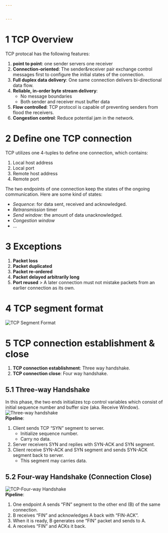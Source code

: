 ```yaml
---


---
```


<h1 id="tcp-overview">1 TCP Overview</h1>
<p>TCP protocal has the following features:</p>
<ol>
<li><strong>point to point</strong>: one sender servers one receiver</li>
<li><strong>Connection-oriented</strong>: The sender&amp;receiver pair exchange control messages first to configure the initial states of the connection.</li>
<li><strong>Full duplex data delivery</strong>: One same connection delivers bi-directional data flow.</li>
<li><strong>Reliable, in-order byte stream delivery</strong>:
<ul>
<li>No message boundaries</li>
<li>Both sender and receiver must buffer data</li>
</ul>
</li>
<li><strong>Flow controlled</strong>: TCP protocol is capable of preventing senders from flood the receivers.</li>
<li><strong>Congestion control</strong>: Reduce potential jam in the network.</li>
</ol>
<h1 id="define-one-tcp-connection">2 Define one TCP connection</h1>
<p>TCP utilizes one 4-tuples to define one connection, which contains:</p>
<ol>
<li>Local host address</li>
<li>Local port</li>
<li>Remote host address</li>
<li>Remote port</li>
</ol>
<p>The two endpoints of one connection keep the states of the ongoing communication. Here are some kind of states:</p>
<ul>
<li><em>Sequence</em>: for data sent, received and acknowledged.</li>
<li><em>Retransmission</em> timer</li>
<li><em>Send window</em>: the amount of data unacknowledged.</li>
<li><em>Congestion window</em></li>
<li>…</li>
</ul>
<h1 id="exceptions">3 Exceptions</h1>
<ol>
<li><strong>Packet loss</strong></li>
<li><strong>Packet duplicated</strong></li>
<li><strong>Packet re-ordered</strong></li>
<li><strong>Packet delayed arbitrarily long</strong></li>
<li><strong>Port reused</strong> &gt; A later connection must not mistake packets from an earlier connection as its own.</li>
</ol>
<h1 id="tcp-segment-format">4 TCP segment format</h1>
<p><img src="https://github.com/Guoao-Sun/Network-Stack/blob/master/TCP/TCP_Segment_Format.svg" alt="TCP Segment Format"></p>
<h1 id="tcp-connection-establishment--close">5 TCP connection establishment &amp; close</h1>
<ol>
<li><strong>TCP connection establishment</strong>: Three way handshake.</li>
<li><strong>TCP connection close</strong>: Four way handshake.</li>
</ol>
<h2 id="three-way-handshake">5.1 Three-way Handshake</h2>
<p>In this phase, the two ends initializes tcp control variables which consist of initial sequence number and buffer size (aka. Receive Window).<br>
<img src="https://github.com/Guoao-Sun/Network-Stack/blob/master/TCP/TCP-Three-way%20Handshake.svg" alt="Three-way handshake"><br>
<strong>Pipeline</strong>:</p>
<ol>
<li>Client sends TCP “SYN” segment to server.
<ul>
<li>Initialize sequence number.</li>
<li>Carry no data.</li>
</ul>
</li>
<li>Server receivers SYN and replies with SYN-ACK and SYN segment.</li>
<li>Client receive SYN-ACK and SYN segment and sends SYN-ACK segment back to server.
<ul>
<li>This segment may carries data.</li>
</ul>
</li>
</ol>
<h2 id="four-way-handshake-connection-close">5.2 Four-way Handshake (Connection Close)</h2>
<p><img src="https://github.com/Guoao-Sun/Network-Stack/blob/master/TCP/TCP-Four-way%20Handshake.svg" alt="TCP-Four-way Handshake"><br>
<strong>Pipeline</strong>:</p>
<ol>
<li>One endpoint A sends “FIN” segment to the other end (B) of the same connection.</li>
<li>B receives “FIN” and acknowledges A back with “FIN-ACK”.</li>
<li>When it is ready, B generates one “FIN” packet and sends to A.</li>
<li>A receives “FIN” and ACKs it back.</li>
</ol>


